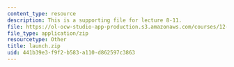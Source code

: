 ```yaml
---
content_type: resource
description: This is a supporting file for lecture 8-11.
file: https://ol-ocw-studio-app-production.s3.amazonaws.com/courses/12-010-computational-methods-of-scientific-programming-fall-2011/441b39e3f9f2b583a110d862597c3863_launch.zip
file_type: application/zip
resourcetype: Other
title: launch.zip
uid: 441b39e3-f9f2-b583-a110-d862597c3863
---
```

